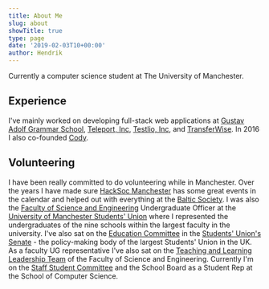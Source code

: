 ```yaml
---
title: About Me
slug: about
showTitle: true
type: page
date: '2019-02-03T10+00:00'
author: Hendrik
---
```

Currently a computer science student at The University of Manchester.

## Experience

I've mainly worked on developing full-stack web applications at [Gustav Adolf Grammar School](http://gag.ee),
[Teleport, Inc](https://teleport.org), [Testlio, Inc](https://testlio.com), and [TransferWise](https://transferwise.com). In 2016 I also co-founded [Cody](https://cody.ee).

## Volunteering

I have been really committed to do volunteering while in Manchester. Over the years I have made sure [HackSoc Manchester](http://hacksoc.com) has some great events in the calendar and helped out with everything at the [Baltic Society](http://balticsociety.uk). I was also the [Faculty of Science and Engineering](http://www.se.manchester.ac.uk/) Undergraduate Officer at the
[University of Manchester Students' Union](http://manchesterstudentsunion.com) where I represented the undergraduates of the nine schools within the largest faculty in the university. I've also sat on the [Education Committee](https://manchesterstudentsunion.com/top-navigation/student-voice/senate/senate-committees/education-committee) in the [Students' Union's Senate](https://manchesterstudentsunion.com/senate) - the policy-making body of the largest Students' Union in the UK. As a faculty UG representative I've also sat on the [Teaching and Learning Leadership Team](http://www.staffnet.manchester.ac.uk/fse/academic-services/teaching-and-learning/committees-and-working-groups/teaching-and-learning-leadership/) of the Faculty of Science and Engineering. Currently I'm on the [Staff Student Committee](http://studentnet.cs.manchester.ac.uk/sscc/) and the School Board as a Student Rep at the School of Computer Science.

